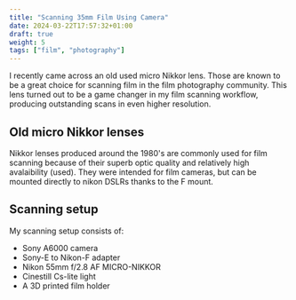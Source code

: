 ```yaml
---
title: "Scanning 35mm Film Using Camera"
date: 2024-03-22T17:57:32+01:00
draft: true
weight: 5
tags: ["film", "photography"]
---
```


I recently came across an old used micro Nikkor lens. Those are known to be a great choice for scanning film in the film photography community. This lens turned out to be a game changer in my film scanning workflow, producing outstanding scans in even higher resolution.

## Old micro Nikkor lenses
Nikkor lenses produced around the 1980's are commonly used for film scanning because of their superb optic quality and relatively high avalaibility (used). They were intended for film cameras, but can be mounted directly to nikon DSLRs thanks to the F mount.

## Scanning setup
My scanning setup consists of:
- Sony A6000 camera
- Sony-E to Nikon-F adapter
- Nikon 55mm f/2.8 AF MICRO-NIKKOR
- Cinestill Cs-lite light
- A 3D printed film holder
